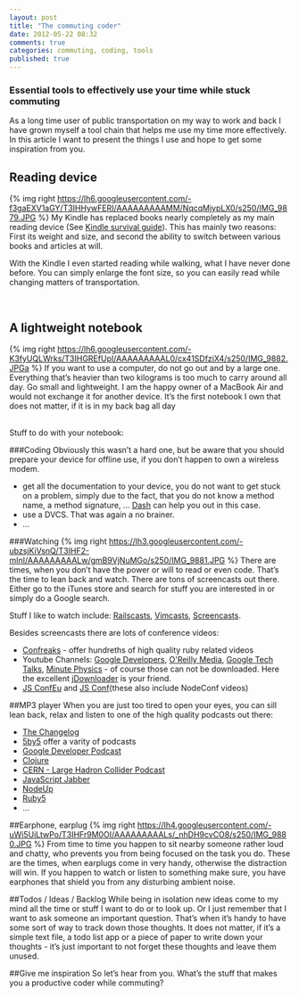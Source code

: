 ```yaml
---
layout: post
title: "The commuting coder"
date: 2012-05-22 08:32
comments: true
categories: commuting, coding, tools
published: true
---
```


### Essential tools to effectively use your time while stuck commuting

As a long time user of public transportation on my way to work and back I have grown myself a tool chain that helps me use my time more effectively. In this article I want to present the things I use and hope to get some inspiration from you.

<!-- more -->
## Reading device

{% img right https://lh6.googleusercontent.com/-f3gaEXV1aGY/T3IHHywFERI/AAAAAAAAAMM/NqcqMjypLX0/s250/IMG_9879.JPG %} My Kindle has replaced books nearly completely as my main reading device (See [Kindle survival guide](http://yieldthedog.github.com/2012-04-06-kindle-survival-guide)). This has mainly two reasons: First its weight and size, and second the ability to switch between various books and articles at will.

With the Kindle I even started reading while walking, what I have never done before. You can simply enlarge the font size, so you can easily read while changing matters of transportation.

<br class="clear">

## A lightweight notebook

{% img right https://lh6.googleusercontent.com/-K3fyUQLWrks/T3IHGREfUpI/AAAAAAAAAL0/cx41SDfziX4/s250/IMG_9882.JPGa %} If you want to use a computer, do not go out and by a large one.  Everything that’s heavier than two kilograms is too much to carry around all day. Go small and lightweight. I am the happy owner of a MacBook Air and would not exchange it for another device. It’s the first notebook I own that does not matter, if it is in my back bag all day

<br class="clear">
Stuff to do with your notebook:

###Coding
Obviously this wasn’t a hard one, but be aware that you should prepare your device for offline use, if you don’t happen to own a wireless modem.

- get all the documentation to your device, you do not want to get stuck on a problem, simply due to the fact, that you do not know a method name, a method signature, ... [Dash](http://kapeli.com/dash/) can help you out in this case.
- use a DVCS. That was again a no brainer.
- ...

###Watching
{% img right https://lh3.googleusercontent.com/-ubzsjKiVsnQ/T3IHF2-mInI/AAAAAAAAALw/gmB9VjNuMGo/s250/IMG_9881.JPG %} There are times, when you don’t have the power or will to read or even code. That’s the time to lean back and watch. There are tons of screencasts out there. Either go to the iTunes store and search for stuff you are interested in or simply do a Google search.

Stuff I like to watch include: [Railscasts](http://railscasts.com), [Vimcasts](http://vimcasts.org), [Screencasts](http://screencasts.org).

Besides screencasts there are lots of conference videos:

- [Confreaks](http://confreaks.com) - offer hundreths of high quality ruby related videos
- Youtube Channels: [Google Developers](http://www.youtube.com/user/GoogleDevelopers), [O'Reilly Media](http://www.youtube.com/user/OreillyMedia), [Google Tech Talks](http://www.youtube.com/user/GoogleTechTalks), [Minute Physics](http://www.youtube.com/user/minutephysics) - of course those can not be downloaded. Here the excellent [jDownloader](http://jdownload.org) is your friend.
- [JS ConfEu](http://blip.tv/jsconfeu) and [JS Conf](http://blip.tv/jsconf)(these also include NodeConf videos)

##MP3 player
When you are just too tired to open your eyes, you can sill lean back, relax and listen to one of the high quality podcasts out there:

- [The Changelog](http://thechangelog.com/)
- [5by5](http://5by5.tv/) offer a varity of podcasts
- [Google Developer Podcast](http://feeds.feedburner.com/GoogleDeveloperPodcast)
- [Clojure](http://blip.tv/clojure/rss/itunes)
- [CERN - Large Hadron Collider Podcast](http://feeds.feedburner.com/LargeHadronColliderPodcast)
- [JavaScript Jabber](http://feeds.feedburner.com/JavascriptJabber)
- [NodeUp](http://feeds.feedburner.com/NodeUp)
- [Ruby5](http://ruby5.envylabs.com/)
- ...

##Earphone, earplug
{% img right https://lh4.googleusercontent.com/-uWi5UiLtwPo/T3IHFr9M0OI/AAAAAAAAALs/_nhDH9cvCO8/s250/IMG_9880.JPG  %} From time to time you happen to sit nearby someone rather loud and chatty, who prevents you from being focused on the task you do. These are the times, when earplugs come in very handy, otherwise the distraction will win. If you happen to watch or listen to something make sure, you have earphones that shield you from any disturbing ambient noise.

##Todos / Ideas / Backlog
While being in isolation new ideas come to my mind all the time or stuff I want to do or to look up. Or I just remember that I want to ask someone an important question. That’s when it’s handy to have some sort of way to track down those thoughts. It does not matter, if it’s a simple text file, a todo list app or a piece of paper to write down your thoughts - it’s just important to not forget these thoughts and leave them unused.

##Give me inspiration
So let’s hear from you. What’s the stuff that makes you a productive coder while commuting?
